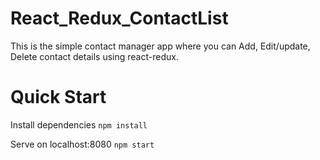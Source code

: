 # React_Redux_ContactList

This is the simple contact manager app where you can Add, Edit/update, Delete contact details using react-redux.

# Quick Start

Install dependencies
`npm install`

Serve on localhost:8080
`npm start`
